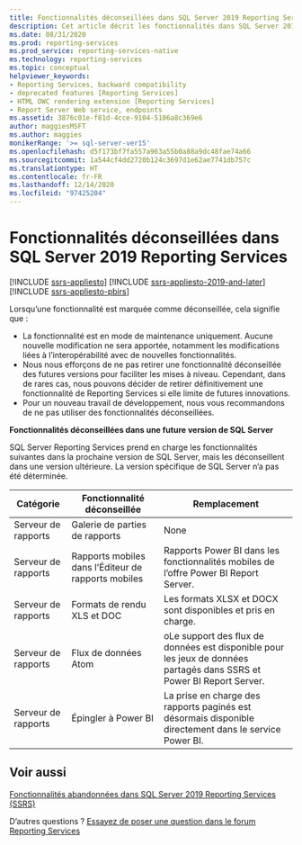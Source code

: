 ```yaml
---
title: Fonctionnalités déconseillées dans SQL Server 2019 Reporting Services | Microsoft Docs
description: Cet article décrit les fonctionnalités dans SQL Server 2019 Reporting Services qui seront déconseillées dans la prochaine version de SQL Server Reporting Services.
ms.date: 08/31/2020
ms.prod: reporting-services
ms.prod_service: reporting-services-native
ms.technology: reporting-services
ms.topic: conceptual
helpviewer_keywords:
- Reporting Services, backward compatibility
- deprecated features [Reporting Services]
- HTML OWC rendering extension [Reporting Services]
- Report Server Web service, endpoints
ms.assetid: 3876c01e-f81d-4cce-9104-5106a8c369e6
author: maggiesMSFT
ms.author: maggies
monikerRange: '>= sql-server-ver15'
ms.openlocfilehash: d5f173bf7fa557a963a55b0a88a9dc48fae74a66
ms.sourcegitcommit: 1a544cf4dd2720b124c3697d1e62ae7741db757c
ms.translationtype: HT
ms.contentlocale: fr-FR
ms.lasthandoff: 12/14/2020
ms.locfileid: "97425204"
---
```

# <a name="deprecated-features-in-sql-server-2019-reporting-services"></a>Fonctionnalités déconseillées dans SQL Server 2019 Reporting Services

[!INCLUDE [ssrs-appliesto](../includes/ssrs-appliesto.md)] [!INCLUDE [ssrs-appliesto-2019-and-later](../includes/ssrs-appliesto-2019-and-later.md)] [!INCLUDE [ssrs-appliesto-pbirs](../includes/ssrs-appliesto-pbirs.md)]

Lorsqu’une fonctionnalité est marquée comme déconseillée, cela signifie que :

- La fonctionnalité est en mode de maintenance uniquement. Aucune nouvelle modification ne sera apportée, notamment les modifications liées à l’interopérabilité avec de nouvelles fonctionnalités.
- Nous nous efforçons de ne pas retirer une fonctionnalité déconseillée des futures versions pour faciliter les mises à niveau. Cependant, dans de rares cas, nous pouvons décider de retirer définitivement une fonctionnalité de Reporting Services si elle limite de futures innovations.
- Pour un nouveau travail de développement, nous vous recommandons de ne pas utiliser des fonctionnalités déconseillées.

**Fonctionnalités déconseillées dans une future version de SQL Server**

SQL Server Reporting Services prend en charge les fonctionnalités suivantes dans la prochaine version de SQL Server, mais les déconseillent dans une version ultérieure. La version spécifique de SQL Server n’a pas été déterminée.

| **Catégorie** | **Fonctionnalité déconseillée** | **Remplacement** |
| --- | --- | --- |
| Serveur de rapports | Galerie de parties de rapports | None |
| Serveur de rapports | Rapports mobiles dans l’Éditeur de rapports mobiles | Rapports Power BI dans les fonctionnalités mobiles de l’offre Power BI Report Server. |
| Serveur de rapports | Formats de rendu XLS et DOC | Les formats XLSX et DOCX sont disponibles et pris en charge. |
| Serveur de rapports | Flux de données Atom | oLe support des flux de données est disponible pour les jeux de données partagés dans SSRS et Power BI Report Server. |
| Serveur de rapports | Épingler à Power BI | La prise en charge des rapports paginés est désormais disponible directement dans le service Power BI.  |

## <a name="see-also"></a>Voir aussi

[Fonctionnalités abandonnées dans SQL Server 2019 Reporting Services (SSRS)](discontinued-functionality-sql-server-reporting-services-2019.md)

D’autres questions ? [Essayez de poser une question dans le forum Reporting Services](https://go.microsoft.com/fwlink/?LinkId=620231)
